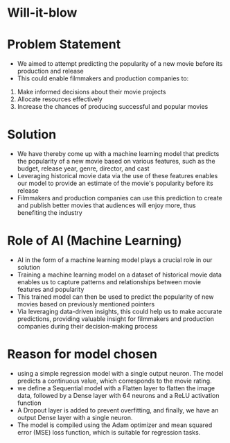 # Will-it-blow

# Problem Statement
- We aimed to attempt predicting the popularity of a new movie before its production and release
- This could enable filmmakers and production companies to:
1. Make informed decisions about their movie projects
2. Allocate resources effectively
3. Increase the chances of producing successful and popular movies


# Solution
- We have thereby come up with a machine learning model that predicts the popularity of a new movie based on various features, such as the budget, release year, genre, director, and cast
- Leveraging historical movie data via the use of these features enables our model to provide an estimate of the movie's popularity before its release
- Filmmakers and production companies can use this prediction to create and publish better movies that audiences will enjoy more, thus benefiting the industry

# Role of AI (Machine Learning)
- AI in the form of a machine learning model plays a crucial role in our solution
- Training a machine learning model on a dataset of historical movie data enables us to capture patterns and relationships between movie features and popularity
- This trained model can then be used to predict the popularity of new movies based on previously mentioned pointers
- Via leveraging data-driven insights, this could help us to make accurate predictions, providing valuable insight for filmmakers and production companies during their decision-making process

# Reason for model chosen
- using a simple regression model with a single output neuron. The model predicts a continuous value, which corresponds to the movie rating.
- we define a Sequential model with a Flatten layer to flatten the image data, followed by a Dense layer with 64 neurons and a ReLU activation function
- A Dropout layer is added to prevent overfitting, and finally, we have an output Dense layer with a single neuron.
- The model is compiled using the Adam optimizer and mean squared error (MSE) loss function, which is suitable for regression tasks.

